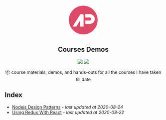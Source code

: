 <p align="center">
  <img src="https://raw.githubusercontent.com/ashishdotme/assets/master/logo.png" alt="drawing" width="100"/>
</p>

<h2 align="center">Courses Demos</h2>

<p align="center">
<a href="https://img.shields.io/github/last-commit/ashishdotme/courses-demos?style=for-the-badge"><img src="https://img.shields.io/github/last-commit/ashishdotme/courses-demos?style=for-the-badge"></a>
<a href="https://img.shields.io/github/workflow/status/ashishdotme/notes/Build%20courses-demos/master?style=for-the-badge"><img src="https://img.shields.io/github/workflow/status/ashishdotme/notes/Build%20courses-demos/master?style=for-the-badge"></a>
</p>

<p align="center">📦 course materials, demos, and hands-outs for all the courses I have taken till date</p>

## Index

<!-- index starts -->

- [Nodejs Design Patterns](https://github.com/ashishdotme/courses-demos/blob/master/nodejs-design-patterns) - _last updated at 2020-08-24_
- [Using Redux With React](https://github.com/ashishdotme/courses-demos/blob/master/using-redux-with-react) - _last updated at 2020-08-22_
<!-- index ends -->
